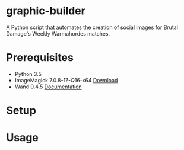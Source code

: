 # graphic-builder
A Python script that automates the creation of social images for Brutal Damage's Weekly Warmahordes matches.

# Prerequisites
* Python 3.5
* ImageMagick 7.0.8-17-Q16-x64 [Download](https://imagemagick.org/download/binaries/ImageMagick-7.0.8-17-Q16-x64-dll.exe)
* Wand 0.4.5 [Documentation](http://docs.wand-py.org/en/0.4.5/index.html)

# Setup

# Usage
